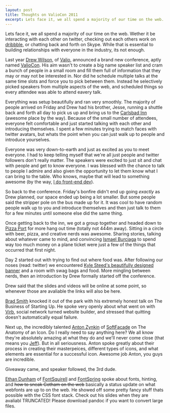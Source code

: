 ```yaml
---
layout: post
title: Thoughts on ValioCon 2011
excerpt: Lets face it, we all spend a majority of our time on the web. Wether it be interacting with each other on twitter, checking out each others work on [dribbble][], or chatting back and forth on Skype. While that is essential to building relationships with everyone in the industry, its not enough.
---
```


Lets face it, we all spend a majority of our time on the web. Wether it be interacting with each other on twitter, checking out each others work on [dribbble][], or chatting back and forth on Skype. While that is essential to building relationships with everyone in the industry, its not enough.

Last year [Drew Wilson][], of [Valio][], announced a brand new conference, aptly named [ValioCon][]. His aim wasn't to create a big name speaker list and cram a bunch of people in a small room and fill them full of information that they may or may not be interested in. Nor did he schedule multiple talks at the same time slots and force you to pick between them. Instead he selectively picked speakers from multiple aspects of the web, and scheduled things so every attendee was able to attend eavery talk.

Everything was setup beautifully and ran very smoothly. The majority of people arrived on Friday and Drew had his brother, Jesse, running a shuttle back and forth all day to pick us up and bring us to the [Carlsbad Inn][] (awesome place by the way). Because of the small number of attendees, everyone felt comfortable and just started talking with each other and introducing themselves. I spent a few minutes trying to match faces with twitter avatars, but whats the point when you can just walk up to people and introduce yourselves.

Everyone was very down-to-earth and just as excited as you to meet everyone. I had to keep telling myself that we're all just people and twitter followers don't really matter. The speakers were excited to just sit and chat with people and get to know everyone. I was blessed with the chance to talk to people I admire and also given the opportunity to let them know what I can bring to the table. Who knows, maybe that will lead to something awesome (by the way, [I do front-end dev][]).

So back to the conference. Friday's bonfire didn't end up going *exactly* as Drew planned, our space ended up being a lot smaller. But some people said the stripper pole on the bus made up for it. It was cool to have random people walk up to you and introduce themselves and then just talk to them for a few minutes until someone else did the same thing.

Once getting back to the inn, we got a group together and headed down to [Pizza Port][] for more hang out time (totally not 444m away). Sitting in a circle with beer, pizza, and creative nerds was awesome. Sharing stories, talking about whatever came to mind, and convincing [Ismael Burciaga][] to spend way too much money on a plane ticket were just a few of the things that occurred that first night.

Day 2 started out with trying to find out where food was. After following our noses (read: twitter) we encountered [Kyle Steed's beautifully designed banner][] and a room with swag bags and food. More mingling between nerds, then an introduction by Drew formally started off the conference.

Drew said that the slides and videos will be online at some point, so whenever those are avaliable the links will also be here.

[Brad Smith][] knocked it out of the park with his extremely honest talk on The Business of Starting Up. He spoke very openly about what went on with [Virb][], social network turned website builder, and stressed that quitting doesn't automatically equal failure.

Next up, the incredibly talented [Anton Zynkin][] of [SoftFacade][] on The Anatomy of an Icon. Do I really need to say anything here? We all know they're absolutely amazing at what they do and we'll never come close (that means you [Jeff][]). But in all seriousness. Anton spoke greatly about their process in creating their masterpeices, different types of icons, and what elements are essential for a successful icon. Awesome job Anton, you guys are incredible.

Giveaway came, and speaker followed, the 3rd dude.

[Ethan Dunham][] of [FontSquirell][] and [FontSpring][] spoke about fonts, hinting, and ~~how to sneak Gotham on the web~~ basically a status update on what webfonts are up to on the web. He showed off some pretty fancy stuff thats possible with the CSS font stack. Check out his slides when they are avaliabl TRUNCATED! Please download pandoc if you want to convert large files.

  [dribbble]: http://dribbble.com
  [Drew Wilson]: http://twitter.com/drewwilson
  [Valio]: http://valioinc.com
  [ValioCon]: http://valiocon.com
  [Carlsbad Inn]: http://www.carlsbadinn.com
  [I do front-end dev]: mailto:anthonygarand@gmail.com
  [Pizza Port]: http://pizzaport.com
  [Ismael Burciaga]: http://twitter.com/#!/IsmaelBurciaga/status/69280606697177088
  [Kyle Steed's beautifully designed banner]: http://www.flickr.com/photos/splat/5722832637/
  [Brad Smith]: http://twitter.com/brad
  [Virb]: http://virb.com
  [Anton Zynkin]: http://twitter.com/softfacade
  [SoftFacade]: http://softfacade.com
  [Jeff]: http://twitter.com/brdrck
  [Ethan Dunham]: http://twitter.com/ethandunham
  [FontSquirell]: http://www.fontsquirrel.com
  [FontSpring]: http://www.fontspring.com